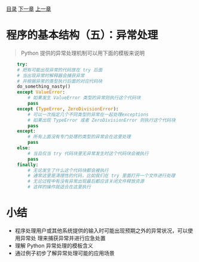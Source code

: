 [目录](README.md)   [下一章](python-1007.md)    [上一章](python-1005.md)

# 程序的基本结构（五）：异常处理
> Python 提供的异常处理机制可以用下面的模板来说明

```python
    try:
    # 把有可能出现异常的代码放在 try 后面
    # 当出现异常时解释器会捕获异常
    # 并根据异常的类型执行后面的对应代码块
    do_something_nasty()
    except ValueError:
        # 如果发生 ValueError 类型的异常则执行这个代码块
        pass
    except (TypeError, ZeroDivisionError):
        # 可以一次指定几个不同类型的异常在一起处理exceptions
        # 如果出现 TypeError 或者 ZeroDivisionError 则执行这个代码块
        pass
    except:
        # 所有上面没有专门处理的类型的异常会在这里处理
        pass
    else:
        # 当且仅当 try 代码块里无异常发生时这个代码块会被执行
        pass
    finally:
        # 无论发生了什么这个代码块都会被执行
        # 通常这里是清理性的代码，比如我们在 try 里面打开一个文件进行处理
        # 无论过程中有没有异常出现最后都应该关闭文件释放资源
        # 这样的操作就适合在这里执行
```
# 小结
- 程序处理用户或其他系统提供的输入时可能出现预期之外的异常状况，可以使用异常处   理来捕获异常并进行应急处置
- 理解 Python 异常处理的模板含义
- 通过例子初步了解异常处理可能的应用场景